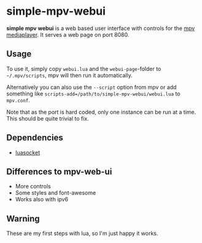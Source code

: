 # simple-mpv-webui
**simple mpv webui** is a web based user interface with controls for the [mpv mediaplayer](https://mpv.io/). It serves a web page on port 8080.

## Usage
To use it, simply copy `webui.lua` and the `webui-page`-folder to `~/.mpv/scripts`, mpv will then run it automatically.

Alternatively you can also use the `--script` option from mpv or add something like `scripts-add=/path/to/simple-mpv-webui/webui.lua` to `mpv.conf`.

Note that as the port is hard coded, only one instance can be run at a time. This should be quite trivial to fix.

## Dependencies
 - [luasocket](https://github.com/diegonehab/luasocket)

## Differences to mpv-web-ui
 - More controls
 - Some styles and font-awesome
 - Works also with ipv6

## Warning
These are my first steps with lua, so I'm just happy it works.
